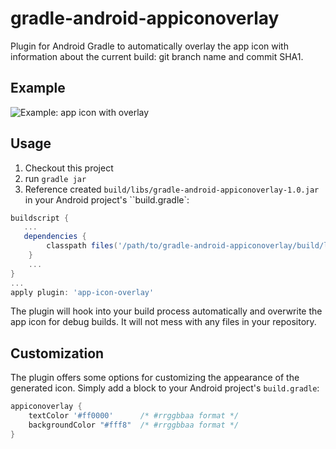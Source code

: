 gradle-android-appiconoverlay
=============================


Plugin for Android Gradle to automatically overlay the app icon with information about the current build: git branch name and commit SHA1.


## Example
![Example: app icon with overlay](https://github.com/splatte/gradle-android-appiconoverlay/raw/master/example.png "Example: app icon with overlay")


## Usage
1. Checkout this project
2. run ``gradle jar``
3. Reference created ``build/libs/gradle-android-appiconoverlay-1.0.jar`` in your Android project's ``build.gradle`:
```groovy
buildscript {
   ...
   dependencies {
        classpath files('/path/to/gradle-android-appiconoverlay/build/libs/gradle-android-appiconoverlay-1.0.jar')
    }
    ...
}
...
apply plugin: 'app-icon-overlay'
```
The plugin will hook into your build process automatically and overwrite the app icon for debug builds. It will not mess with any files in your repository.


## Customization
The plugin offers some options for customizing the appearance of the generated icon. Simply add a block to your Android project's ``build.gradle``:

```groovy
appiconoverlay {
    textColor '#ff0000'      /* #rrggbbaa format */
    backgroundColor "#fff8"  /* #rrggbbaa format */
}
```
